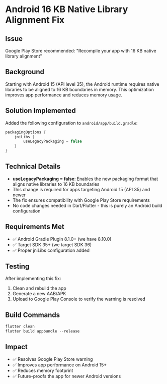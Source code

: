 # Android 16 KB Native Library Alignment Fix

## Issue
Google Play Store recommended: "Recompile your app with 16 KB native library alignment"

## Background
Starting with Android 15 (API level 35), the Android runtime requires native libraries to be aligned to 16 KB boundaries in memory. This optimization improves app performance and reduces memory usage.

## Solution Implemented
Added the following configuration to `android/app/build.gradle`:

```gradle
packagingOptions {
    jniLibs {
        useLegacyPackaging = false
    }
}
```

## Technical Details
- **useLegacyPackaging = false**: Enables the new packaging format that aligns native libraries to 16 KB boundaries
- This change is required for apps targeting Android 15 (API 35) and newer
- The fix ensures compatibility with Google Play Store requirements
- No code changes needed in Dart/Flutter - this is purely an Android build configuration

## Requirements Met
- ✅ Android Gradle Plugin 8.1.0+ (we have 8.10.0)
- ✅ Target SDK 35+ (we target SDK 36)
- ✅ Proper jniLibs configuration added

## Testing
After implementing this fix:
1. Clean and rebuild the app
2. Generate a new AAB/APK
3. Upload to Google Play Console to verify the warning is resolved

## Build Commands
```powershell
flutter clean
flutter build appbundle --release
```

## Impact
- ✅ Resolves Google Play Store warning
- ✅ Improves app performance on Android 15+
- ✅ Reduces memory footprint
- ✅ Future-proofs the app for newer Android versions